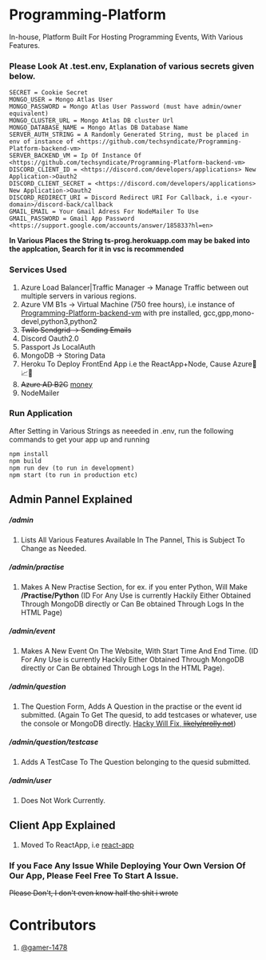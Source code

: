 # Programming-Platform
In-house, Platform Built For Hosting Programming Events, With Various Features.

### Please Look At .test.env, Explanation of various secrets given below.

```
SECRET = Cookie Secret
MONGO_USER = Mongo Atlas User
MONGO_PASSWORD = Mongo Atlas User Password (must have admin/owner equivalent)
MONGO_CLUSTER_URL = Mongo Atlas DB cluster Url
MONGO_DATABASE_NAME = Mongo Atlas DB Database Name
SERVER_AUTH_STRING = A Randomly Generated String, must be placed in env of instance of <https://github.com/techsyndicate/Programming-Platform-backend-vm>
SERVER_BACKEND_VM = Ip Of Instance Of <https://github.com/techsyndicate/Programming-Platform-backend-vm>
DISCORD_CLIENT_ID = <https://discord.com/developers/applications> New Application->Oauth2
DISCORD_CLIENT_SECRET = <https://discord.com/developers/applications> New Application->Oauth2
DISCORD_REDIRECT_URI = Discord Redirect URI For Callback, i.e <your-domain>/discord-back/callback
GMAIL_EMAIL = Your Gmail Adress For NodeMailer To Use
GMAIL_PASSWORD = Gmail App Password <https://support.google.com/accounts/answer/185833?hl=en>
```

<b> In Various Places the String ts-prog.herokuapp.com may be baked into the applcation, Search for it in vsc is recommended </b>

### Services Used
1. Azure Load Balancer|Traffic Manager -> Manage Traffic between out multiple servers in various regions. 
2. Azure VM B1s -> Virtual Machine (750 free hours), i.e instance of [Programming-Platform-backend-vm](https://github.com/techsyndicate/Programming-Platform-backend-vm) with pre installed, gcc,gpp,mono-devel,python3,python2
3. ~~Twilo Sendgrid -> Sending Emails~~
4. Discord Oauth2.0
5. Passport Js LocalAuth
6. MongoDB -> Storing Data
7. Heroku To Deploy FrontEnd App i.e the ReactApp+Node, Cause Azure🤑📈💵
8. ~~Azure AD B2C~~ [money](https://www.youtube.com/watch?v=N6lYcXjd4pg)
9. NodeMailer

### Run Application
After Setting in Various Strings as neeeded in .env, run the following commands to get your app up and running
```
npm install
npm build
npm run dev (to run in development)
npm start (to run in production etc)
```

## Admin Pannel Explained
##### /admin
1. Lists All Various Features Available In The Pannel, This is Subject To Change as Needed. 
##### /admin/practise
1. Makes A New Practise Section, for ex. if you enter Python, Will Make
<b>/Practise/Python</b> (ID For Any Use is currently Hackily Either Obtained Through MongoDB directly or Can Be obtained Through Logs In the HTML Page)

##### /admin/event
1. Makes A New Event On The Website, With Start Time And End Time. (ID For Any Use is currently Hackily Either Obtained Through MongoDB directly or Can Be obtained Through Logs In the HTML Page).

##### /admin/question
1. The  Question Form, Adds A Question in the practise or the event id submitted. (Again To Get The quesid, to add testcases or whatever, use the console or MongoDB directly. [Hacky Will Fix, ~~likely/prolly not~~](https://www.youtube.com/watch?v=3LtQWxhqjqI))

##### /admin/question/testcase
1. Adds A TestCase To The Question belonging to the quesid submitted.
##### /admin/user
1. Does Not Work Currently.

## Client App Explained
1. Moved To ReactApp, i.e [react-app](https://github.com/techsyndicate/Programming-Platform/tree/main/react-app)

<h3> If you Face Any Issue While Deploying Your Own Version Of Our App, Please Feel Free To Start A Issue.</h3>

~~Please Don't, I don't even know half the shit i wrote~~

# Contributors
1. [@gamer-1478](https://aayushgarg.net)
